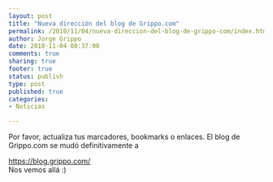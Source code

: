 ```yaml
--- 
layout: post
title: "Nueva dirección del blog de Grippo.com"
permalink: /2010/11/04/nueva-direccion-del-blog-de-grippo-com/index.html
author: Jorge Grippo
date: 2010-11-04 00:37:00
comments: true
sharing: true
footer: true
status: publish
type: post
published: true
categories: 
- Noticias

---
```

<!-- 149 -->
Por favor, actualiza tus marcadores, bookmarks o enlaces. El blog de Grippo.com se mudó definitivamente a <div>
</div><div><a href="https://blog.grippo.com/">https://blog.grippo.com/</a></div><div>
</div><div>Nos vemos allá :)</div>

